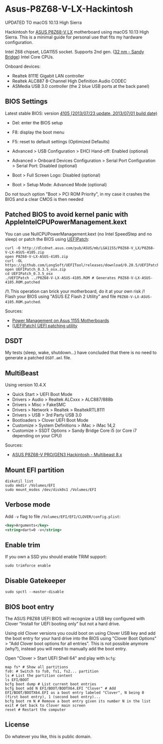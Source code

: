 # Asus-P8Z68-V-LX-Hackintosh

UPDATED TO macOS 10.13 High Sierra

Hackintosh for [ASUS P8Z68-V LX](https://www.asus.com/Motherboards/P8Z68V_LX/) motherboard using macOS 10.13 High Sierra.
This is a minimal guide for personal use that fits my hardware configuration.

Intel Z68 chipset, LGA1155 socket.
Supports 2nd gen. ([32 nm - Sandy Bridge](http://en.wikipedia.org/wiki/Sandy_Bridge)) Intel Core CPUs.

Onboard devices:
- Realtek 8111E Gigabit LAN controller
- Realtek ALC887 8-Channel High Definition Audio CODEC
- ASMedia USB 3.0 controller (the 2 blue USB ports at the back panel)

## BIOS Settings

Latest stable BIOS: version [4105 (2013/07/23 update, 2013/07/01 build date)](https://www.asus.com/Motherboards/P8Z68V_LX/HelpDesk_Download/)
- Del: enter the BIOS setup
- F8: display the boot menu

- F5: reset to default settings (Optimized Defaults)
- Advanced > USB Configuration > EHCI Hand-off: Enabled (optional)
- Advanced > Onboard Devices Configuration > Serial Port Configuration > Serial Port: Disabled (optional)
- Boot > Full Screen Logo: Disabled (optional)
- Boot > Setup Mode: Advanced Mode (optional)

Do not touch option "Boot > PCI ROM Priority", in my case it crashes the BIOS and a clear CMOS is then needed

## Patched BIOS to avoid kernel panic with AppleIntelCPUPowerManagement.kext

You can use NullCPUPowerManagement.kext (no Intel SpeedStep and no sleep) or patch the BIOS using [UEFIPatch](https://github.com/LongSoft/UEFITool):
```Shell
curl -O http://dlcdnet.asus.com/pub/ASUS/mb/LGA1155/P8Z68-V_LX/P8Z68-V-LX-ASUS-4105.zip
open P8Z68-V-LX-ASUS-4105.zip
curl -OL https://github.com/LongSoft/UEFITool/releases/download/0.20.5/UEFIPatch_0.3.5_osx.zip
open UEFIPatch_0.3.5_osx.zip
cd UEFIPatch_0.3.5_osx
./UEFIPatch ../P8Z68-V-LX-ASUS-4105.ROM # Generates P8Z68-V-LX-ASUS-4105.ROM.patched
```

/!\ This operation can brick your motherboard, do it at your own risk /!\
Flash your BIOS using "ASUS EZ Flash 2 Utility" and file `P8Z68-V-LX-ASUS-4105.ROM.patched`.

Sources:
- [Power Management on Asus 1155 Motherboards](http://www.tonymacx86.com/bios-uefi/43486-asus-1155-patched-bios-repository.html)
- [[UEFIPatch] UEFI patching utility](http://www.insanelymac.com/forum/topic/285444-uefipatch-uefi-patching-utility/)

## DSDT

My tests (sleep, wake, shutdown...) have concluded that there is no need to generate a patched `DSDT.aml` file.

## MultiBeast

Using version 10.4.X

- Quick Start > UEFI Boot Mode
- Drivers > Audio > Realtek ALCxxx > ALC887/888b
- Drivers > Misc > FakeSMC
- Drivers > Network > Realtek > RealtekRTL8111
- Drivers > USB > 3rd Party USB 3.0
- Bootloaders > Clover UEFI Boot Mode
- Customize > System Definitions > iMac > iMac 14,2
- Customize > SSDT Options > Sandy Bridge Core i5 (or Core i7 depending on your CPU)

Sources:
- [ASUS P8Z68-V PRO/GEN3 Hackintosh - Multibeast 8.x](https://github.com/DavidGoldman/ASUS-P8Z68-V-PRO-GEN3-Hackintosh/blob/1b4146189ed79fee06d1c3515e524af2fb5e792e/README.md#multibeast-8x)

## Mount EFI partition

```Shell
diskutil list
sudo mkdir /Volumes/EFI
sudo mount_msdos /dev/disk0s1 /Volumes/EFI
```

## Verbose mode

Add `-v` flag to file `/Volumes/EFI/EFI/CLOVER/config.plist`:
```XML
<key>Arguments</key>
<string>dart=0 -v</string>
```

## Enable trim

If you own a SSD you should enable TRIM support:

```Shell
sudo trimforce enable
```

## Disable Gatekeeper

```Shell
sudo spctl --master-disable
```


## BIOS boot entry

The ASUS P8Z68 UEFI BIOS will recognize a USB key configured with Clover "Install for UEFI booting only" but not a hard drive.

Using old Clover versions you could boot on using Clover USB key and add the boot entry for your hard drive into the BIOS using "Clover Boot Options" > "Add Clover boot options for all entries".
This is not possible anymore (why?), instead you will need to manually add the boot entry.

Open "Clover > Start UEFI Shell 64" and play with `bcfg`:

```Shell
map fs* # Show all partitions
fs0: # Switch to fs0, fs1, fs2... partition
ls # List the partition content
ls EFI/BOOT
bcfg boot dump # List current boot entries
bcfg boot add N EFI/BOOT/BOOTX64.EFI "Clover" # Add EFI/BOOT/BOOTX64.EFI as a boot entry labeled "Clover", N being 0 (first boot entry), 1 (second boot entry)...
bcfg boot rm N # Remove a boot entry given its number N in the list
exit # Get back to Clover main screen
reset # Restart the computer
```

## License

Do whatever you like, this is public domain.
